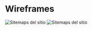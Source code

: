 # Wireframes

<!--
Recoged en este documento un listado con enlaces a los diferentes
wireframes que creéis para el proyecto web
-->

![Sitemaps del sitio](Sitemaps.png)
![Sitemaps del sitio](Sitemaps.png)